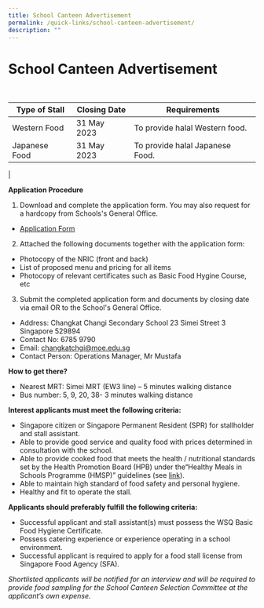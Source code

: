 ```yaml
---
title: School Canteen Advertisement
permalink: /quick-links/school-canteen-advertisement/
description: ""
---
```

# **School Canteen Advertisement**
<br>

| Type of Stall | Closing Date | Requirements |
| -------- | -------- | -------- |
| Western Food    | 31 May 2023     | To provide halal Western food.    |
| Japanese Food   | 31 May 2023 | To provide halal Japanese Food.|
|

**Application Procedure**

1. Download and complete the application form. You may also request for a hardcopy from Schools's General Office.
*  [Application Form](/files/appexistingsch.pdf)
2.  Attached the following documents together with the application form:
*   Photocopy of the NRIC (front and back)
*   List of proposed menu and pricing for all items
*   Photocopy of relevant certificates such as Basic Food Hygine Course, etc
3. Submit the completed application form and documents by closing date via email OR to the School's General Office.
*  Address: Changkat Changi Secondary School  23 Simei Street 3 Singapore 529894
*  Contact No: 6785 9790
*  Email:  changkatchgi@moe.edu.sg
*  Contact Person: Operations Manager, Mr Mustafa   

**How to get there?**

* Nearest MRT: Simei MRT (EW3 line) – 5 minutes walking distance
* Bus number: 5, 9, 20, 38- 3 minutes walking distance

**Interest applicants must meet the following criteria:**

* Singapore citizen or Singapore Permanent Resident (SPR) for stallholder and stall assistant.
* Able to provide good service and quality food with prices determined in consultation with the school.
* Able to provide cooked food that meets the health / nutritional standards set by the Health Promotion Board (HPB) under the“Healthy Meals in Schools Programme (HMSP)” guidelines (see [link](https://www.hpb.gov.sg/schools/school-programmes/healthy-meals-in-schools-programme)).
* Able to maintain high standard of food safety and personal hygiene.
* Healthy and fit to operate the stall.

**Applicants should preferably fulfill the following criteria:**
* Successful applicant and stall assistant(s) must possess the WSQ Basic Food Hygiene Certificate.
* Possess catering experience or experience operating in a school environment.
* Successful applicant is required to apply for a food stall license from Singapore Food Agency (SFA).

*Shortlisted applicants will be notified for an interview and will be required to provide food sampling for the School Canteen Selection Committee at the applicant’s own expense.*